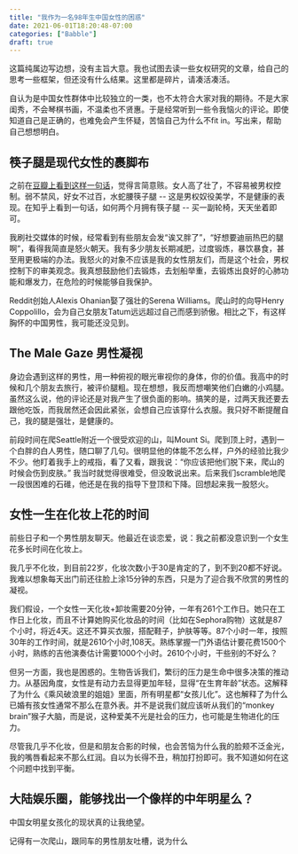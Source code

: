 ```yaml
---
title: "我作为一名98年生中国女性的困惑"
date: 2021-06-01T18:20:48-07:00
categories: ["Babble"]
draft: true
---
```

这篇纯属边写边想，没有主旨大意。我也试图去读一些女权研究的文章，给自己的思考一些框架，但还没有什么结果。这里都是碎片，请凑活凑活。

自认为是中国女性群体中比较独立的一类，也不太符合大家对我的期待。不是大家闺秀，不会琴棋书画，不温柔也不贤惠。于是经常听到一些令我恼火的评论。即使知道自己是正确的，也难免会产生怀疑，苦恼自己为什么不fit in。写出来，帮助自己想想明白。

## 筷子腿是现代女性的裹脚布 
之前在[豆瓣上看到这样一句话](https://www.douban.com/note/779135142/)，觉得言简意赅。女人高了壮了，不容易被男权控制。弱不禁风，好女不过百，水蛇腰筷子腿 -- 这是男权奴役美学，不是健康的表现。在知乎上看到一句话，如何两个月拥有筷子腿 -- 买一副轮椅，天天坐着即可。

我刷社交媒体的时候，经常看到有些朋友会发“诶又胖了”，“好想要迪丽热巴的腿啊”，看得我简直是怒火朝天。我有多少朋友长期减肥，过度锻炼，暴饮暴食，甚至用更极端的办法。我怒火的对象不应该是我的女性朋友们，而是这个社会，男权控制下的审美观念。我真想鼓励他们去锻炼，去划船举重，去锻炼出良好的心肺功能和爆发力，在危险的时候能够自我保护。

Reddit创始人Alexis Ohanian娶了强壮的Serena Williams。爬山时的向导Henry Coppolillo，会为自己女朋友Tatum远远超过自己而感到骄傲。相比之下，有这样胸怀的中国男性，我可能还没见到。

## The Male Gaze 男性凝视
身边会遇到这样的男性，用一种俯视的眼光审视你的身体，你的价值。我高中的时候和几个朋友去旅行，被评价腿粗。现在想想，我反而想嘲笑他们白嫩的小鸡腿。虽然这么说，他的评论还是对我产生了很负面的影响。搞笑的是，过两天我还要去跟他吃饭，而我居然还会因此紧张，会想自己应该穿什么衣服。我只好不断提醒自己，我的腿是强壮，是健康的。

前段时间在爬Seattle附近一个很受欢迎的山，叫Mount Si。爬到顶上时，遇到一个白胖的白人男性，随口聊了几句。很明显他的体能不怎么样，户外的经验比我少不少。他盯着我手上的戒指，看了又看，跟我说：“你应该把他们脱下来，爬山的时候会伤到皮肤。” 我当时就觉得很难受，但没敢说出来。后来我们scramble地爬一段很困难的石碓，他还是在我的指导下登顶和下降。回想起来我一股怒火。

## 女性一生在化妆上花的时间
前些日子和一个男性朋友聊天。他最近在谈恋爱，说：我之前都没意识到一个女生花多长时间在化妆上。

我几乎不化妆，到目前22岁，化妆次数小于30是肯定的了，到不到20都不好说。我难以想象每天出门前还往脸上涂15分钟的东西，只是为了迎合我不欣赏的男性的凝视。  

我们假设，一个女性一天化妆+卸妆需要20分钟，一年有261个工作日。她只在工作日上化妆，而且不计算她购买化妆品的时间（比如在Sephora购物）这就是87个小时，将近4天。这还不算买衣服，搭配鞋子，护肤等等。87个小时一年，按照30年的工作时间，就是2610个小时,108天。熟练掌握一门外语估计要花费1500个小时，熟练的吉他演奏估计需要1000个小时。2610个小时，干些别的不好么？

但另一方面，我也是困惑的。生物告诉我们，繁衍的压力是生命中很多决策的推动力。从基因角度，女性是有动力去显得更加年轻，显得“在生育年龄”状态。这解释了为什么《乘风破浪里的姐姐》里面，所有明星都“女孩儿化”。这也解释了为什么已婚有孩女性通常不那么在意外表。并不是说我们就应该听从我们的“monkey brain”猴子大脑，而是说，这种爱美不光是社会的压力，也可能是生物进化的压力。

尽管我几乎不化妆，但是和朋友合影的时候，也会苦恼为什么我的脸颊不泛金光，我的嘴唇看起来不那么红润。自以为长得不丑，稍加打扮即可。我不知道如何在这个问题中找到平衡。

## 大陆娱乐圈，能够找出一个像样的中年明星么？

中国女明星女孩化的现状真的让我绝望。

记得有一次爬山，跟同车的男性朋友吐槽，说为什么



